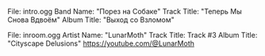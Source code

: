 File: intro.ogg
Band Name: "Порез на Собаке"
Track Title: "Теперь Мы Снова Вдвоём"
Album Title: "Выход со Взломом"

File: inroom.ogg
Artist Name: "LunarMoth"
Track Title: Track #3
Album Title: "Cityscape Delusions"
https://youtube.com/@LunarMoth